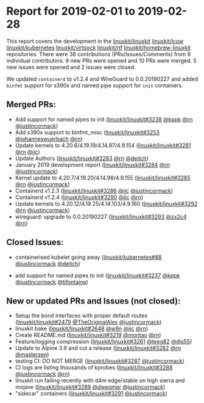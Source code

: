 # Report for 2019-02-01 to 2019-02-28

This report covers the development in the [linuxkit/linuxkit] [linuxkit/lcow] [linuxkit/kubernetes] [linuxkit/virtsock] [linuxkit/rtf] [linuxkit/homebrew-linuxkit] repositories. There were 38 contributions (PRs/Issues/Comments) from 8 individual contributors. 9 new PRs were opened and 10 PRs were merged. 5 new issues were opened and 2 issues were closed.

We updated `containerd` to v1.2.4 and WireGuard to 0.0.20190227 and added `binfmt` support for s390x and named pipe support for `init` containers.

## Merged PRs:

- Add support for named pipes to init ([linuxkit/linuxkit#3238] [@kppk] [@rn] [@justincormack])
- Add s390x support to binfmt_misc ([linuxkit/linuxkit#3253] [@johanneswuerbach] [@rn])
- Update kernels to 4.20.6/4.19.19/4.14.97/4.9.154 ([linuxkit/linuxkit#3281] [@rn] [@ijc])
- Update Authors ([linuxkit/linuxkit#3283] [@rn] [@deitch])
- January 2019 development report ([linuxkit/linuxkit#3284] [@rn] [@justincormack])
- Kernel update to 4.20.7/4.19.20/4.14.98/4.9.155 ([linuxkit/linuxkit#3285] [@rn] [@justincormack])
- Containerd v1.2.3 ([linuxkit/linuxkit#3286] [@ijc] [@justincormack])
- Containerd v1.2.4 ([linuxkit/linuxkit#3290] [@ijc] [@rn])
- Update kernels to 4.20.12/4.19.25/4.14.103/4.9.160 ([linuxkit/linuxkit#3292] [@rn] [@justincormack])
- wireguard: upgrade to 0.0.20190227 ([linuxkit/linuxkit#3293] [@zx2c4] [@rn])

## Closed Issues:

- containerised kubelet going away ([linuxkit/kubernetes#88] [@justincormack] [@deitch])

- add support for named pipes to init ([linuxkit/linuxkit#3237] [@kppk] [@justincormack] [@tjfontaine])

## New or updated PRs and Issues (not closed):

- Setup the bond interfaces with proper default routes ([linuxkit/linuxkit#2479] [@TheOriginalAlex] [@justincormack])
- linuxkit bake ([linuxkit/linuxkit#2648] [@w9n] [@ijc] [@rn])
- Create README.md ([linuxkit/linuxkit#3219] [@montao] [@rn])
- Feature/logging compression ([linuxkit/linuxkit#3261] [@teeg82] [@djs55])
- Update to Alpine 3.9 and cut a release ([linuxkit/linuxkit#3282] [@rn] [@masterzen])
- testing CI: DO NOT MERGE ([linuxkit/linuxkit#3287] [@justincormack])
- CI logs are listing thousands of kprobes ([linuxkit/linuxkit#3288] [@justincormack] [@rn])
- linuxkit run failing recently with d4m edge/stable on high sierra and mojave ([linuxkit/linuxkit#3289] [@dweomer] [@justincormack])
- "sidecar" containers ([linuxkit/linuxkit#3291] [@justincormack])

[linuxkit/linuxkit]: https://github.com/linuxkit/linuxkit
[linuxkit/lcow]: https://github.com/linuxkit/lcow
[linuxkit/kubernetes]: https://github.com/linuxkit/kubernetes
[linuxkit/virtsock]: https://github.com/linuxkit/virtsock
[linuxkit/rtf]: https://github.com/linuxkit/rtf
[linuxkit/homebrew-linuxkit]: https://github.com/linuxkit/homebrew-linuxkit
[moby/tool]: https://github.com/moby/tool
[linuxkit/linuxkit#3238]: https://github.com/linuxkit/linuxkit/pull/3238
[linuxkit/linuxkit#3253]: https://github.com/linuxkit/linuxkit/pull/3253
[linuxkit/linuxkit#3281]: https://github.com/linuxkit/linuxkit/pull/3281
[linuxkit/linuxkit#3283]: https://github.com/linuxkit/linuxkit/pull/3283
[linuxkit/linuxkit#3284]: https://github.com/linuxkit/linuxkit/pull/3284
[linuxkit/linuxkit#3285]: https://github.com/linuxkit/linuxkit/pull/3285
[linuxkit/linuxkit#3286]: https://github.com/linuxkit/linuxkit/pull/3286
[linuxkit/linuxkit#3290]: https://github.com/linuxkit/linuxkit/pull/3290
[linuxkit/linuxkit#3292]: https://github.com/linuxkit/linuxkit/pull/3292
[linuxkit/linuxkit#3293]: https://github.com/linuxkit/linuxkit/pull/3293
[linuxkit/kubernetes#88]: https://github.com/linuxkit/kubernetes/issues/88
[linuxkit/linuxkit#3237]: https://github.com/linuxkit/linuxkit/issues/3237
[linuxkit/linuxkit#2479]: https://github.com/linuxkit/linuxkit/pull/2479
[linuxkit/linuxkit#2648]: https://github.com/linuxkit/linuxkit/pull/2648
[linuxkit/linuxkit#3219]: https://github.com/linuxkit/linuxkit/pull/3219
[linuxkit/linuxkit#3261]: https://github.com/linuxkit/linuxkit/pull/3261
[linuxkit/linuxkit#3282]: https://github.com/linuxkit/linuxkit/issues/3282
[linuxkit/linuxkit#3287]: https://github.com/linuxkit/linuxkit/pull/3287
[linuxkit/linuxkit#3288]: https://github.com/linuxkit/linuxkit/issues/3288
[linuxkit/linuxkit#3289]: https://github.com/linuxkit/linuxkit/issues/3289
[linuxkit/linuxkit#3291]: https://github.com/linuxkit/linuxkit/issues/3291
[@TheOriginalAlex]: https://github.com/TheOriginalAlex
[@TiejunChina]: https://github.com/TiejunChina
[@rn]: https://github.com/rn
[@johanneswuerbach]: https://github.com/johanneswuerbach
[@deitch]: https://github.com/deitch
[@w9n]: https://github.com/w9n
[@montao]: https://github.com/montao
[@tjfontaine]: https://github.com/tjfontaine
[@dwrightpulse]: https://github.com/dwrightpulse
[@justincormack]: https://github.com/justincormack
[@zx2c4]: https://github.com/zx2c4
[@ijc]: https://github.com/ijc
[@jstarks]: https://github.com/jstarks
[@hemeda3]: https://github.com/hemeda3
[@teeg82]: https://github.com/teeg82
[@errordeveloper]: https://github.com/errordeveloper
[@StefanScherer]: https://github.com/StefanScherer
[@robrich]: https://github.com/robrich
[@embusalacchi]: https://github.com/embusalacchi
[@masterzen]: https://github.com/masterzen
[@dweomer]: https://github.com/dweomer
[@tracker1]: https://github.com/tracker1
[@danrzs]: https://github.com/danrzs
[@djs55]: https://github.com/djs55
[@kppk]: https://github.com/kppk
